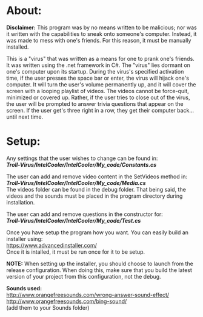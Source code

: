 # About:
**Disclaimer:** This program was by no means written to be malicious; nor was it written with the capabilities to sneak onto someone's computer. Instead, it was made to mess with one's friends. For this reason, it must be manually installed.

This is a "virus" that was written as a means for one to prank one's friends. It was written using the .net framework in C#. The "virus" lies dormant on one's computer upon its startup. During the virus's specified activation time, if the user presses the space bar or enter, the virus will hijack one's computer. It will turn the user's volume permanently up, and it will cover the screen with a looping playlist of videos. The videos cannot be force-quit, minimized or covered up. Rather, if the user tries to close out of the virus, the user will be prompted to answer trivia questions that appear on the screen. If the user get's three right in a row, they get their computer back... until next time.

# Setup:
Any settings that the user wishes to change can be found in: <br />
***Troll-Virus/IntelCooler/IntelCooler/My_code/Constants.cs***

The user can add and remove video content in the SetVideos method in: <br />
***Troll-Virus/IntelCooler/IntelCooler/My_code/Media.cs*** <br />
The videos folder can be found in the debug folder. That being said, the videos and the sounds must be placed in the program directory during installation.

The user can add and remove questions in the constructor for: <br />
***Troll-Virus/IntelCooler/IntelCooler/My_code/Test.cs***

Once you have setup the program how you want. You can easily build an installer using: <br />
https://www.advancedinstaller.com/ <br />
Once it is intalled, it must be run once for it to be setup. <br />

**NOTE:** When setting up the installer, you should choose to launch from the release configuration. When doing this, make sure that you build the latest version of your project from this configuration, not the debug.

**Sounds used:** <br />
http://www.orangefreesounds.com/wrong-answer-sound-effect/ <br />
http://www.orangefreesounds.com/bing-sound/ <br />
(add them to your Sounds folder)
